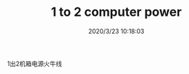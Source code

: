 ﻿---
layout: post 
title: 1 to 2 computer power
tags: MX40
categories: wire-harness
overview: 
part_number: KR31
thumb_img: static/202003/297-thumb-20200323181839.jpg
small_img: static/202003/297-20200323181839.jpg
date: 2020/3/23 10:18:03
---


1出2机箱电源火牛线
